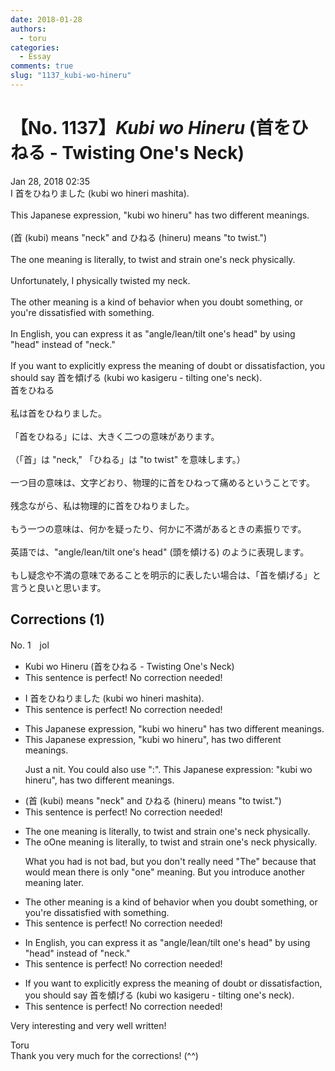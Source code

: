 ```yaml
---
date: 2018-01-28
authors:
  - toru
categories:
  - Essay
comments: true
slug: "1137_kubi-wo-hineru"
---
```


# 【No. 1137】<strong><em>Kubi wo Hineru</strong></em> (首をひねる - Twisting One's Neck)
<div class="date">Jan 28, 2018 02:35</div>
<div id="post"><div id="body_show_ori">
I 首をひねりました (kubi wo hineri mashita).<br/><br/>This Japanese expression, "kubi wo hineru" has two different meanings.<br/><br/>(首 (kubi) means "neck" and ひねる (hineru) means "to twist.")<br/><br/>The one meaning is literally, to twist and strain one's neck physically.<br/><br/>Unfortunately, I physically twisted my neck.<br/><br/>The other meaning is a kind of behavior when you doubt something, or you're dissatisfied with something.<br/><br/>In English, you can express it as "angle/lean/tilt one's head" by using "head" instead of "neck."<br/><br/>If you want to explicitly express the meaning of doubt or dissatisfaction, you should say 首を傾げる (kubi wo kasigeru - tilting one's neck).
</div></div>

<!-- more -->

<div id="post_ja"><div id="body_show_mo">
首をひねる<br/><br/>私は首をひねりました。<br/><br/>「首をひねる」には、大きく二つの意味があります。<br/><br/>（「首」は "neck," 「ひねる」は "to twist" を意味します。）<br/><br/>一つ目の意味は、文字どおり、物理的に首をひねって痛めるということです。<br/><br/>残念ながら、私は物理的に首をひねりました。<br/><br/>もう一つの意味は、何かを疑ったり、何かに不満があるときの素振りです。<br/><br/>英語では、"angle/lean/tilt one's head" (頭を傾ける) のように表現します。<br/><br/>もし疑念や不満の意味であることを明示的に表したい場合は、「首を傾げる」と言うと良いと思います。
</div></div>

## Corrections (1)
<div id="block"><div class="first_name"> No. 1　<span class="just_name">jol</span></div><div id="block2">
<ul class="correction_field">
<li class="incorrect">Kubi wo Hineru (首をひねる - Twisting One's Neck)</li>
<li class="corrected perfect">This sentence is perfect! No correction needed!</li>
</ul>
<ul class="correction_field">
<li class="incorrect">I 首をひねりました (kubi wo hineri mashita).</li>
<li class="corrected perfect">This sentence is perfect! No correction needed!</li>
</ul>
<ul class="correction_field">
<li class="incorrect">This Japanese expression, "kubi wo hineru" has two different meanings.</li>
<li class="corrected correct">
This Japanese expression, "kubi wo hineru"<span class="f_red">,</span> has two different meanings.
<p class="correction_comment">Just a nit.  You could also use ":".  This Japanese expression: "kubi wo hineru", has two different meanings.</p>
</li>
</ul>
<ul class="correction_field">
<li class="incorrect">(首 (kubi) means "neck" and ひねる (hineru) means "to twist.")</li>
<li class="corrected perfect">This sentence is perfect! No correction needed!</li>
</ul>
<ul class="correction_field">
<li class="incorrect">The one meaning is literally, to twist and strain one's neck physically.</li>
<li class="corrected correct">
<span class="sline">The o</span><span class="f_red">O</span>ne meaning is literally, to twist and strain one's neck physically.
<p class="correction_comment">What you had is not bad, but you don't really need "The" because that would mean there is only "one" meaning.  But you introduce another meaning later.</p>
</li>
</ul>
<ul class="correction_field">
<li class="incorrect">The other meaning is a kind of behavior when you doubt something, or you're dissatisfied with something.</li>
<li class="corrected perfect">This sentence is perfect! No correction needed!</li>
</ul>
<ul class="correction_field">
<li class="incorrect">In English, you can express it as "angle/lean/tilt one's head" by using "head" instead of "neck."</li>
<li class="corrected perfect">This sentence is perfect! No correction needed!</li>
</ul>
<ul class="correction_field">
<li class="incorrect">If you want to explicitly express the meaning of doubt or dissatisfaction, you should say 首を傾げる (kubi wo kasigeru - tilting one's neck).</li>
<li class="corrected perfect">This sentence is perfect! No correction needed!</li>
</ul>
<p class="comment_small">
 Very interesting and very well written!
</p>

</div><div class="name"><span class="just_name">Toru</span><br>
Thank you very much for the corrections! (^^)
</div>
</div>
